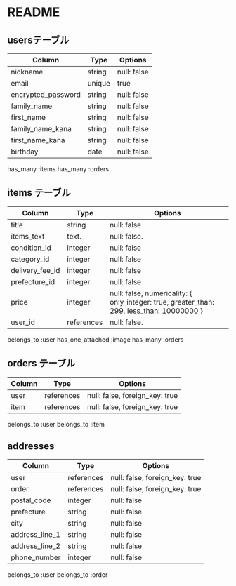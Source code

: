 # README


## usersテーブル

| Column            | Type       | Options     |
| ------------------| ---------- | ------------|
| nickname          | string     | null: false |
| email             | unique     | true        |
| encrypted_password| string     | null: false |
| family_name       | string     | null: false |
| first_name        | string     | null: false |
| family_name_kana  | string     | null: false |
| first_name_kana   | string     | null: false |
| birthday          | date       | null: false |

has_many :items
has_many :orders


## items テーブル

| Column          | Type      | Options                        |
| ------          | ------    | -----------                    |
| title           | string    | null: false                    |
| items_text      | text.     | null: false.                   |
| condition_id    | integer   | null: false                    |
| category_id     | integer   | null: false                    |
| delivery_fee_id | integer   | null: false                    |
| prefecture_id   | integer   | null: false                    | 
| price           | integer   | null: false, numericality: { only_integer: true, greater_than: 299, less_than: 10000000 }   |
| user_id         | references| null: false.                   |

belongs_to :user
has_one_attached :image
has_many :orders

## orders テーブル

| Column  | Type       | Options                        |
| ------- | ---------- | ------------------------------ |
| user    | references | null: false, foreign_key: true |
| item    | references | null: false, foreign_key: true |

belongs_to :user
belongs_to :item


## addresses

| Column              | Type       | Options                        |
| -------             | ---------- | ------------------------------ |
| user                | references | null: false, foreign_key: true |
| order               | references | null: false, foreign_key: true |
| postal_code         | integer    | null: false                    |
| prefecture          | string     | null: false                    |
| city                | string     | null: false                    |
| address_line_1      | string     | null: false                    |
| address_line_2      | string     | null: false                    |
| phone_number        | integer    | null: false                    |


belongs_to :user
belongs_to :order
